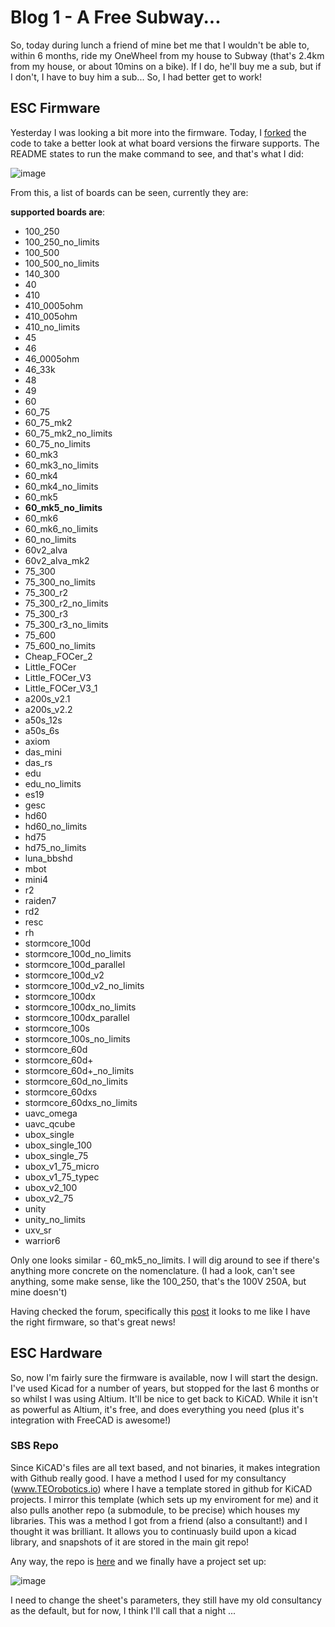 # Blog 1 - A Free Subway...

So, today during lunch a friend of mine bet me that I wouldn't be able to, within 6 months, ride my OneWheel from my house to Subway (that's 2.4km from my house, or about 10mins on a bike). If I do, he'll buy me a sub, but if I don't, I have to buy him a sub... So, I had better get to work!

## ESC Firmware

Yesterday I was looking a bit more into the firmware. Today, I [forked](https://github.com/maxsimmonds1337/bldc) the code to take a better look at what board versions the firware supports. The README states to run the make command to see, and that's what I did:

![image](https://user-images.githubusercontent.com/58208872/182473172-c226f924-aa3d-48e9-93a5-c11369bcb009.png)

From this, a list of boards can be seen, currently they are:

**supported boards are**:
- 100_250
- 100_250_no_limits
- 100_500
- 100_500_no_limits
- 140_300
- 40
- 410
- 410_0005ohm
- 410_005ohm
- 410_no_limits
- 45
- 46
- 46_0005ohm
- 46_33k
- 48
- 49
- 60
- 60_75
- 60_75_mk2
- 60_75_mk2_no_limits
- 60_75_no_limits
- 60_mk3
- 60_mk3_no_limits
- 60_mk4
- 60_mk4_no_limits
- 60_mk5
- **60_mk5_no_limits**
- 60_mk6
- 60_mk6_no_limits
- 60_no_limits
- 60v2_alva
- 60v2_alva_mk2
- 75_300
- 75_300_no_limits
- 75_300_r2
- 75_300_r2_no_limits
- 75_300_r3
- 75_300_r3_no_limits
- 75_600
- 75_600_no_limits
- Cheap_FOCer_2
- Little_FOCer
- Little_FOCer_V3
- Little_FOCer_V3_1
- a200s_v2.1
- a200s_v2.2
- a50s_12s
- a50s_6s
- axiom
- das_mini
- das_rs
- edu
- edu_no_limits
- es19
- gesc
- hd60
- hd60_no_limits
- hd75
- hd75_no_limits
- luna_bbshd
- mbot
- mini4
- r2
- raiden7
- rd2
- resc
- rh
- stormcore_100d
- stormcore_100d_no_limits
- stormcore_100d_parallel
- stormcore_100d_v2
- stormcore_100d_v2_no_limits
- stormcore_100dx
- stormcore_100dx_no_limits
- stormcore_100dx_parallel
- stormcore_100s
- stormcore_100s_no_limits
- stormcore_60d
- stormcore_60d+
- stormcore_60d+_no_limits
- stormcore_60d_no_limits
- stormcore_60dxs
- stormcore_60dxs_no_limits
- uavc_omega
- uavc_qcube
- ubox_single
- ubox_single_100
- ubox_single_75
- ubox_v1_75_micro
- ubox_v1_75_typec
- ubox_v2_100
- ubox_v2_75
- unity
- unity_no_limits
- uxv_sr
- warrior6

Only one looks similar - 60_mk5_no_limits. I will dig around to see if there's anything more concrete on the nomenclature. (I had a look, can't see anything, some make sense, like the 100_250, that's the 100V 250A, but mine doesn't)

Having checked the forum, specifically this [post](https://vesc-project.com/comment/4810#comment-4810) it looks to me like I have the right firmware, so that's great news!

## ESC Hardware
So, now I'm fairly sure the firmware is available, now I will start the design. I've used Kicad for a number of years, but stopped for the last 6 months or so whilst I was using Altium. It'll be nice to get back to KiCAD. While it isn't as powerful as Altium, it's free, and does everything you need (plus it's integration with FreeCAD is awesome!)

### SBS Repo
Since KiCAD's files are all text based, and not binaries, it makes integration with Github really good. I have a method I used for my consultancy (www.TEOrobotics.io) where I have a template stored in github for KiCAD projects. I mirror this template (which sets up my enviroment for me) and it also pulls another repo (a submodule, to be precise) which houses my libraries. This was a method I got from a friend (also a consultant!) and I thought it was brilliant. It allows you to continuasly build upon a kicad library, and snapshots of it are stored in the main git repo!

Any way, the repo is [here](https://github.com/maxsimmonds1337/SBS_hw) and we finally have a project set up:

![image](https://user-images.githubusercontent.com/58208872/182481601-a6701adb-e9e4-4a64-b722-5c26a22dcb17.png)

I need to change the sheet's parameters, they still have my old consultancy as the default, but for now, I think I'll call that a night ...
